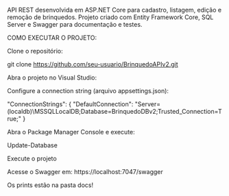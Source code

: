 API REST desenvolvida em ASP.NET Core para cadastro, listagem, edição e remoção de brinquedos. Projeto criado com Entity Framework Core, SQL Server e Swagger para documentação e testes.

COMO EXECUTAR O PROJETO:

Clone o repositório:

git clone https://github.com/seu-usuario/BrinquedoAPIv2.git

Abra o projeto no Visual Studio:

Configure a connection string (arquivo appsettings.json): 

"ConnectionStrings": {
  "DefaultConnection": "Server=(localdb)\\MSSQLLocalDB;Database=BrinquedoDBv2;Trusted_Connection=True;" }
  
Abra o Package Manager Console e execute: 

Update-Database

Execute o projeto 

Acesse o Swagger em: https://localhost:7047/swagger

Os prints estão na pasta docs!
